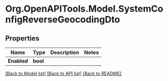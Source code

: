 # Org.OpenAPITools.Model.SystemConfigReverseGeocodingDto

## Properties

Name | Type | Description | Notes
------------ | ------------- | ------------- | -------------
**Enabled** | **bool** |  | 

[[Back to Model list]](../../README.md#documentation-for-models) [[Back to API list]](../../README.md#documentation-for-api-endpoints) [[Back to README]](../../README.md)

